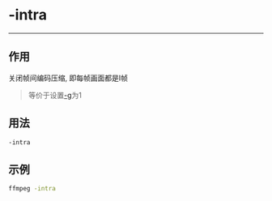 # -intra

---

## 作用

关闭帧间编码压缩, 即每帧画面都是I帧

> 等价于设置[-g](/repository/Tools/FFmpeg/VideoStream/Common/-g.md#g)为1


## 用法

```bash
-intra
```

## 示例

```bash
ffmpeg -intra
```
